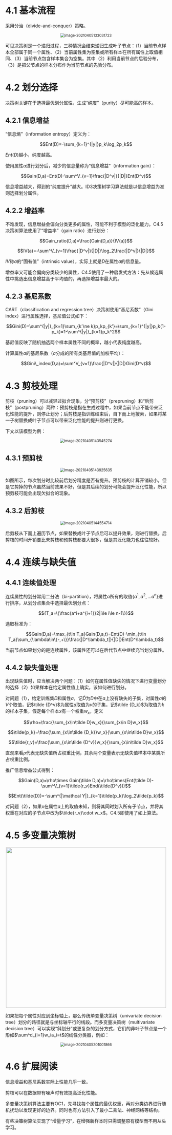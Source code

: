 # 4.1 基本流程

采用分治（divide-and-conquer）策略。

<div align="center"><img src="https://picgo-1305404921.cos.ap-shanghai.myqcloud.com/20210405133039.png" alt="image-20210405133031723" style="zoom:80%;" /></div>

可见决策树是一个递归过程，三种情况会结束递归生成叶子节点：（1）当前节点样本全部属于同一个属性、（2）当前属性集为空集或所有样本在所有属性上取值相同、（3）当前节点包含样本集合为空集。其中（2）利用当前节点的后验分布，（3）是把父节点的样本分布作为当前节点的先验分布。

# 4.2 划分选择

决策树关键在于选择最优划分属性，生成“纯度”（purity）尽可能高的样本。

## 4.2.1 信息增益

“信息熵”（information entropy）定义为：

$$Ent(D)=-\sum_{k=1}^{|y|}p_k\log_2p_k$$

$Ent(D)$越小，纯度越高。

使用属性$a$进行划分后，减少的信息量称为“信息增益”（information gain）：

$$Gain(D,a)=Ent(D)-\sum^V_{v=1}\frac{|D^v|}{|D|}Ent(D^v)$$

信息增益越大，得到的“纯度提升”越大。ID3决策树学习算法就是以信息增益为准则选择划分属性。

## 4.2.2 增益率

不难发现，信息增益会偏向分类更多的属性，可能不利于模型的泛化能力。C4.5决策树算法使用了“增益率”（gain ratio）进行划分：

$$Gain_ratio(D,a)=\frac{Gain(D,a)}{IV(a)}$$

$$IV(a)=-\sum^V_{v=1}\frac{|D^v|}{|D|}\log_2\frac{|D^v|}{|D|}$$

$IV$称$a$的“固有值”（intrinsic value），实际上就是$D$在属性$a$的信息量。

增益率又可能会偏向分类较少的属性，C4.5使用了一种启发式方法：先从候选属性中挑选出信息增益高于平均值的，再选择增益率最大的。

## 4.2.3 基尼系数

CART（classification and regression tree）决策树使用“基尼系数”（Gini index）进行属性选择，基尼值公式如下：

$$Gini(D)=\sum^{|y|}_{k=1}\sum_{k'\ne k}p_kp_{k'}=\sum_{k=1}^{|y|}p_k(1-p_k)=1-\sum^{|y|}_{k=1}p_k^2$$

基尼值反映了随机抽选两个样本属性不同的概率，越小代表纯度越高。

计算属性$a$的基尼系数（$a$分成的所有类基尼值的加权平均）：

$$Gini\_index(D,a)=\sum^V_{v=1}\frac{|D^v|}{|D|}Gini(D^v)$$

# 4.3 剪枝处理

剪枝（pruning）可以减轻过拟合现象，分“预剪枝”（prepruning）和“后剪枝”（postpruning）两种：预剪枝是指在生成过程中，如果当前节点不能带来泛化性能的提升，则停止划分；后剪枝是指训练结束后，自下而上地搜索，如果将某一子树替换成叶子节点可以带来泛化性能的提升则进行更换。

下文以该模型为例：

<div align="center"><img src="https://picgo-1305404921.cos.ap-shanghai.myqcloud.com/20210405143545.png" alt="image-20210405143545274" style="zoom:80%;" /></div>

## 4.3.1 预剪枝

<div align="center"><img src="https://picgo-1305404921.cos.ap-shanghai.myqcloud.com/20210405143925.png" alt="image-20210405143925635" style="zoom:80%;" /></div>

如图所示，每次划分时比较前后划分精度是否有提升。预剪枝的计算开销较小，但是它剪掉的节点虽然当前效果不好，但是其后续的划分可能会提升泛化性能，所以预剪枝可能会出现欠拟合的现象。

## 4.3.2 后剪枝

<div align="center"><img src="https://picgo-1305404921.cos.ap-shanghai.myqcloud.com/20210405144554.png" alt="image-20210405144554714" style="zoom:80%;" /></div>

后剪枝从下而上遍历节点，如果替换成叶子节点后可以提升效果，则进行替换。后剪枝的时间开销要比未剪枝和预剪枝都要大很多，但是其泛化能力也往往较好。

# 4.4 连续与缺失值

## 4.4.1 连续值处理

连续属性的划分常用二分法（bi-partition），将属性$a$所有的取值$\{a^1,a^2,...a^n\}$进行排序，从划分点集合中选择最优划分点：

$${T_a=\{\frac{a^i+a^{i+1}}2|i\le i\le n-1\}}$$

选取标准为：

$$Gain(D,a)=\max_{t\in T_a}Gain(D,a,t)=Ent(D)-\min_{t\in T_a}\sum_{\lambda\in\{-,+\}}\frac{|D^\lambda_t|}{|D|}Ent(D^\lambda_t)$$

当前节点如果划分的是连续属性，该属性还可以在后代节点中继续充当划分属性。

## 4.4.2 缺失值处理

出现缺失值时，应当解决两个问题：（1）如何在属性值缺失的情况下进行变量划分的选择（2）如果样本在给定属性值上确实，该如何进行划分。

对问题（1），给定训练集$D$和属性$a$，记$\tilde D$为$D$中在$a$上没有缺失的子集，对属性$a$的$V$个取值，记$\tilde {D^v}$为属性$a$取值为$v$的子集，记$\tilde {D_k}$为取值为$k$的样本子集，假定每个样本$x$有一个权重$w_x$，定义

$$\rho=\frac{\sum_{x\in\tilde D}w_x}{\sum_{x\in D}w_x}$$

$$\tilde{p_k}=\frac{\sum_{x\in\tilde {D_k}}w_x}{\sum_{x\in\tilde D}w_x}$$

$$\tilde{r_v}=\frac{\sum_{x\in\tilde {D^v}}w_x}{\sum_{x\in\tilde D}w_x}$$

直观来看$\rho$代表无缺失值所占权重比例，其余两个变量表示无缺失值样本中某类所占权重比例。

推广信息增益公式得到：

$$Gain(D,a)=\rho\times Gain(\tilde D,a)=\rho\times(Ent(\tilde D)-\sum^V_{v=1}\tilde{r_v}End(\tilde{D^v}))$$

$$Ent(\tilde{D})=-\sum^{|\mathcal Y|}_{k=1}\tilde{p_k}\log_2\tilde{p_k}$$

对问题（2），如果$x$在属性$a$上的取值未知，则将其同时划入所有子节点，并将其权重在对应的子节点中改为$\tilde{r_v}\cdot w_x$。C4.5即使用了如上算法。

# 4.5 多变量决策树

<div align="center"><img src="https://picgo-1305404921.cos.ap-shanghai.myqcloud.com/20210405200619.png"width=500 /></div>

如果把每个属性对应到坐标轴上，那么传统单变量决策树（univariate decision tree）划分的路径就是与坐标轴平行的线段。而多变量决策树（multivariate decision tree）可以实现“斜划分”或更复杂的划分方式，它们的非叶子节点是一个形如$\sum^d_{i=1}w_ia_i=t$的线性分类器，例如：

<div align="center"><img src="https://picgo-1305404921.cos.ap-shanghai.myqcloud.com/20210405201001.png" alt="image-20210405201001866" style="zoom:80%;" /></div>

# 4.6 扩展阅读

信息增益和基尼系数实际上性能几乎一致。

剪枝可以在数据带有噪声时有效提高泛化性能。

多变量决策树算法主要有OC1，先寻找每个属性的最优权重，再对分类边界进行随机扰动以发现更好的边界。同时也有方法引入了最小二乘法、神经网络等结构。

有些决策树算法实现了“增量学习”，在增强新样本时只需调整原有模型而不用从头学习。